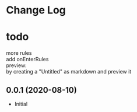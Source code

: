 # Change Log

# todo

more rules  
add onEnterRules  
preview:  
  by creating a "Untitled" as markdown and preview it

## 0.0.1 (2020-08-10)
+ Initial